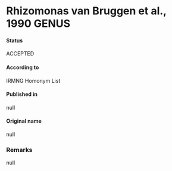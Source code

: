# Rhizomonas van Bruggen et al., 1990 GENUS

#### Status
ACCEPTED

#### According to
IRMNG Homonym List

#### Published in
null

#### Original name
null

### Remarks
null